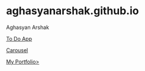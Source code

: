 # aghasyanarshak.github.io
Aghasyan Arshak
<p><a href="https://aghasyanarshak.github.io/ToDo%20app">To Do App</a></p>
<p><a href="https://aghasyanarshak.github.io/Carousel">Carousel</a></p>
<p><a href="https://aghasyanarshak.github.io/my%20portfolio">My Portfolio></p>

